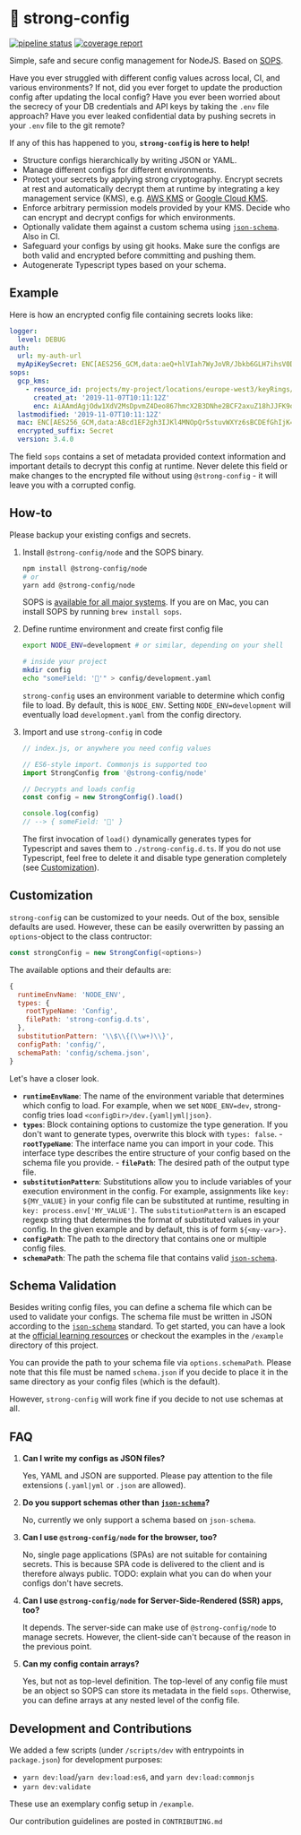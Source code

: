# 💪 strong-config

<!-- markdownlint-disable line-length -->

[![pipeline status](https://git.brickblock.sh/devops/strong-config-ts-mirror/badges/master/pipeline.svg)](https://git.brickblock.sh/devops/strong-config-ts-mirror/commits/master) [![coverage report](https://git.brickblock.sh/devops/strong-config-ts-mirror/badges/master/coverage.svg)](https://git.brickblock.sh/devops/strong-config-ts-mirror/commits/master)

<!-- markdownlint-enable line-length -->

Simple, safe and secure config management for NodeJS. Based on [SOPS](https://github.com/mozilla/sops).

Have you ever struggled with different config values across local, CI,
and various environments? If not, did you ever forget to update the
production config after updating the local config? Have you ever been worried about
the secrecy of your DB credentials and API keys by taking the `.env` file approach?
Have you ever leaked confidential data by pushing secrets in your `.env` file
to the git remote?

If any of this has happened to you, **`strong-config` is here to help!**

- Structure configs hierarchically by writing JSON or YAML.
- Manage different configs for different environments.
- Protect your secrets by applying strong cryptography. Encrypt secrets at rest
  and automatically decrypt them at runtime by integrating a key management
  service (KMS), e.g. [AWS KMS](https://aws.amazon.com/kms/) or
  [Google Cloud KMS](https://cloud.google.com/kms/).
- Enforce arbitrary permission models provided by your KMS. Decide who can encrypt
  and decrypt configs for which environments.
- Optionally validate them against a custom schema using
  [`json-schema`](https://json-schema.org/). Also in CI.
- Safeguard your configs by using git hooks. Make sure the configs are both
  valid and encrypted before committing and pushing them.
- Autogenerate Typescript types based on your schema.

## Example

Here is how an encrypted config file containing secrets looks like:

```yml
logger:
  level: DEBUG
auth:
  url: my-auth-url
  myApiKeySecret: ENC[AES256_GCM,data:aeQ+hlVIah7WyJoVR/Jbkb6GLH7ihsV0D81+U++pkiWD0zeoRL/Oe9Q3Tz6j/TNvKKVDnohIMyw3UVjELOuSY+A==,iv:nVRZWogV4B7o=,tag:KrE2jssfP4uCvqq+pc/JyQ==,type:str]
sops:
  gcp_kms:
    - resource_id: projects/my-project/locations/europe-west3/keyRings/my-project-key-ring/cryptoKeys/my-strong-config-key
      created_at: '2019-11-07T10:11:12Z'
      enc: AiAAmdAgjOdw1XdV2MsDpvmZ4Deo867hmcX2B3DNhe2BCF2axuZ18hJJFK9oBlE1BrD70djwqi+L8T+NRNVnGUP+1//w8cJATAfJ8W/cQZFcdFTqjezC+VYv9xYI8i1bRna4xfFo/INIJtFDR38ZH1nrQg==
  lastmodified: '2019-11-07T10:11:12Z'
  mac: ENC[AES256_GCM,data:ABcd1EF2gh3IJKl4MNOpQr5stuvWXYz6sBCDEfGhIjK=,iv:A1AaAAAaa111a1Aa111AA/aaaAaaAAaa+aAaAaAAAaA=,tag:AAaaA1a1aaaAa/aa11AaaA==,type:str]
  encrypted_suffix: Secret
  version: 3.4.0
```

The field `sops` contains a set of metadata provided context information and
important details to decrypt this config at runtime. Never delete this field
or make changes to the encrypted file without using `@strong-config` - it will
leave you with a corrupted config.

## How-to

Please backup your existing configs and secrets.

1. Install `@strong-config/node` and the SOPS binary.

   ```sh
   npm install @strong-config/node
   # or
   yarn add @strong-config/node
   ```

   SOPS is [available for all major systems](https://github.com/mozilla/sops/releases).
   If you are on Mac, you can install SOPS by running `brew install sops`.

1. Define runtime environment and create first config file

   ```sh
   export NODE_ENV=development # or similar, depending on your shell

   # inside your project
   mkdir config
   echo "someField: '💪'" > config/development.yaml
   ```

   `strong-config` uses an environment variable to determine which config file
   to load. By default, this is `NODE_ENV`. Setting `NODE_ENV=development` will
   eventually load `development.yaml` from the config directory.

1. Import and use `strong-config` in code

   ```js
   // index.js, or anywhere you need config values

   // ES6-style import. Commonjs is supported too
   import StrongConfig from '@strong-config/node'

   // Decrypts and loads config
   const config = new StrongConfig().load()

   console.log(config)
   // --> { someField: '💪' }
   ```

   The first invocation of `load()` dynamically generates types for Typescript and
   saves them to `./strong-config.d.ts`. If you do not use Typescript, feel
   free to delete it and disable type generation completely (see [Customization](#customization)).

## Customization

`strong-config` can be customized to your needs. Out of the box, sensible
defaults are used. However, these can be easily overwritten by passing an
`options`-object to the class contructor:

```js
const strongConfig = new StrongConfig(<options>)
```

The available options and their defaults are:

```js
{
  runtimeEnvName: 'NODE_ENV',
  types: {
    rootTypeName: 'Config',
    filePath: 'strong-config.d.ts',
  },
  substitutionPattern: '\\$\\{(\\w+)\\}',
  configPath: 'config/',
  schemaPath: 'config/schema.json',
}
```

Let's have a closer look.

- **`runtimeEnvName`**: The name of the environment variable that determines which
  config to load. For example, when we set `NODE_ENV=dev`, strong-config tries load
  `<configDir>/dev.{yaml|yml|json}`.
- **`types`**: Block containing options to customize the type generation. If you
  don't want to generate types, overwrite this block with `types: false`.
      - **`rootTypeName`**: The interface name you can import in your code. This
        interface type describes the entire structure of your config based on the
        schema file you provide.
      - **`filePath`**: The desired path of the output type file.
- **`substitutionPattern`**: Substitutions allow you to include variables of
  your execution environment in the config. For example, assignments like
  `key: ${MY_VALUE}` in your config file can be substituted at runtime, resulting
  in `key: process.env['MY_VALUE']`. The `substitutionPattern` is an escaped
  regexp string that determines the format of substituted values in your config.
  In the given example and by default, this is of form `${<my-var>}`.
- **`configPath`**: The path to the directory that contains one or multiple
  config files.
- **`schemaPath`**: The path the schema file that contains valid
  [`json-schema`](https://json-schema.org/).

## Schema Validation

Besides writing config files, you can define a schema file which can be used
to validate your configs. The schema file must be written in JSON according to the
[`json-schema`](https://json-schema.org/) standard. To get started, you can have
a look at the [official learning resources](https://json-schema.org/learn/) or
checkout the examples in the `/example` directory of this project.

You can provide the path to your schema file via `options.schemaPath`. Please
note that this file must be named `schema.json` if you decide to place it in
the same directory as your config files (which is the default).

However, `strong-config` will work fine if you decide to not use schemas at all.

## FAQ

1. **Can I write my configs as JSON files?**

   Yes, YAML and JSON are supported. Please pay attention to the file extensions
   (`.yaml|yml` or `.json` are allowed).

1. **Do you support schemas other than [`json-schema`](https://json-schema.org/)?**

   No, currently we only support a schema based on `json-schema`.

1. **Can I use `@strong-config/node` for the browser, too?**

   No, single page applications (SPAs) are not suitable for containing secrets.
   This is because SPA code is delivered to the client and is therefore always public.
   TODO: explain what you can do when your configs don't have secrets.

1. **Can I use `@strong-config/node` for Server-Side-Rendered (SSR) apps, too?**

   It depends. The server-side can make use of `@strong-config/node` to manage
   secrets. However, the client-side can't because of the reason in the previous
   point.

1. **Can my config contain arrays?**

   Yes, but not as top-level definition. The top-level of any config file must be
   an object so SOPS can store its metadata in the field `sops`. Otherwise, you
   can define arrays at any nested level of the config file.

## Development and Contributions

We added a few scripts (under `/scripts/dev` with entrypoints in `package.json`)
for development purposes:

- `yarn dev:load`/`yarn dev:load:es6`, and `yarn dev:load:commonjs`
- `yarn dev:validate`

These use an exemplary config setup in `/example`.

Our contribution guidelines are posted in `CONTRIBUTING.md`
